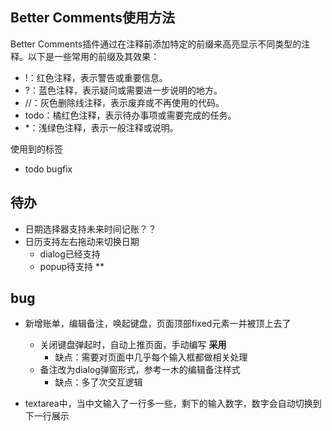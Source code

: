 ## Better Comments使用方法
Better Comments插件通过在注释前添加特定的前缀来高亮显示不同类型的注释。以下是一些常用的前缀及其效果：

- !：红色注释，表示警告或重要信息。
- ?：蓝色注释，表示疑问或需要进一步说明的地方。
- //：灰色删除线注释，表示废弃或不再使用的代码。
- todo：橘红色注释，表示待办事项或需要完成的任务。
- *：浅绿色注释，表示一般注释或说明。

使用到的标签
- todo bugfix


## 待办
- 日期选择器支持未来时间记账？？
- 日历支持左右拖动来切换日期
    - dialog已经支持
    - popup待支持 **

## bug
- 新增账单，编辑备注，唤起键盘，页面顶部fixed元素一并被顶上去了
    - 关闭键盘弹起时，自动上推页面，手动编写 **采用**
        - 缺点：需要对页面中几乎每个输入框都做相关处理
    - 备注改为dialog弹窗形式，参考一木的编辑备注样式
        - 缺点：多了次交互逻辑

- textarea中，当中文输入了一行多一些，剩下的输入数字，数字会自动切换到下一行展示
